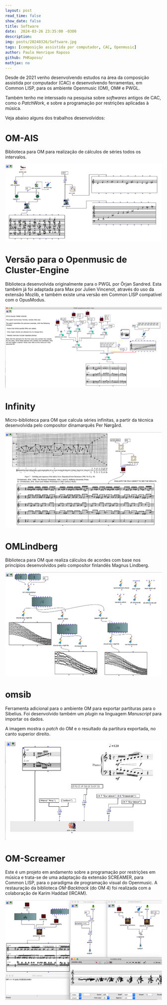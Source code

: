 ```yaml
---
layout: post
read_time: false
show_date: false
title: Software
date:  2024-03-26 23:35:00 -0300  
description: 
img: posts/20240326/Software.jpg 
tags: [composição assistida por computador, CAC, Openmusic]
author: Paulo Henrique Raposo
github: PHRaposo/
mathjax: no
---
```


Desde de 2021 venho desenvolvendo estudos na área da composição assistida por computador (CAC) e desenvolvendo ferramentas, em Common LISP, para os ambiente Openmusic (OM), OM# e PWGL.  

Também tenho me interssado na pesquisa sobre *softwares* antigos de CAC, como o *PatchWork*, e sobre a programação por restrições aplicadas à música.  

 
Veja abaixo alguns dos trabalhos desenvolvidos:
 
# **OM-AIS** 
 
Biblioteca para OM para realização de cálculos de séries todos os intervalos.
 
<center><img src="./assets/img/posts/20240326/OM-AIS.png"></center>
 
  
# **Versão para o Openmusic de Cluster-Engine** 

Biblioteca desenvolvida originalmente para o PWGL por Örjan Sandred. Esta também já foi adaptada para Max por Julien Vincenot, através do uso da extensão Mozlib, e também existe uma versão em Common LISP compatível com o OpusModus.   

<center><img src="./assets/img/posts/20240326/OM-Cluster-Engine.png"></center>


# **Infinity**

Micro-biblioteca para OM que calcula séries infinitas, a partir da técnica desenvolvida pelo compositor dinamarquês Per Nørgård.  

<center><img src="./assets/img/posts/20240326/Infinity.png"></center>


# **OMLindberg** 

Biblioteca para OM que realiza cálculos de acordes com base nos princípios desenvolvidos pelo compositor finlandês Magnus Lindberg.
  
<center><img src="./assets/img/posts/20240326/OMLindberg.png"></center>

 
# **omsib** 

Ferramenta adicional para o ambiente OM para exportar partituras para o Sibelius. Foi desenvolvido também um *plugin* na linguagem *Manuscript* para importar os dados.

A imagem mostra o *patch* do OM e o resultado da partitura exportada, no canto superior direito. 

<center><img src="./assets/img/posts/20240326/omsib.png"></center>
 
 
# **OM-Screamer** 

Este é um projeto em andamento sobre a programação por restrições em música e trata-se de uma adaptação da extensão SCREAMER, para Common LISP, para o paradigma de programação visual do Openmusic. A restauração da biblioteca *OM-Backtrack* (do OM 4) foi realizada com a colaboração de Karim Haddad (IRCAM).

<center><img src="./assets/img/posts/20240326/OM-Screamer.png"></center>


